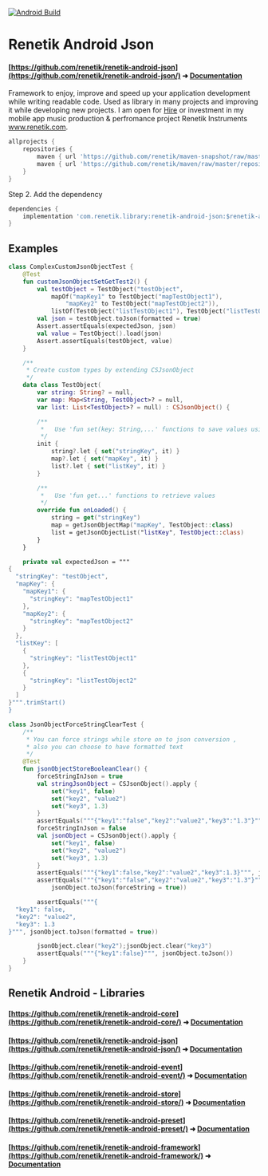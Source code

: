 <!---Header--->
[![Android Build](https://github.com/renetik/renetik-android-json/workflows/Android%20Build/badge.svg)
](https://github.com/renetik/renetik-android-json/actions/workflows/android.yml)
# Renetik Android Json

#### [https://github.com/renetik/renetik-android-json](https://github.com/renetik/renetik-android-json/) ➜ [Documentation](https://renetik.github.io/renetik-android-json/)

Framework to enjoy, improve and speed up your application development while writing readable code.
Used as library in many projects and improving it while developing new projects.
I am open for [Hire](https://renetik.github.io) or investment in my mobile app music production & perfromance project Renetik Instruments www.renetik.com.

```gradle
allprojects {
    repositories {
        maven { url 'https://github.com/renetik/maven-snapshot/raw/master/repository' } //for master-SNAPSHOT
        maven { url 'https://github.com/renetik/maven/raw/master/repository' } 
    }
}
```

Step 2. Add the dependency

```gradle
dependencies {
    implementation 'com.renetik.library:renetik-android-json:$renetik-android-verison'
}
```

## Examples
```kotlin
class ComplexCustomJsonObjectTest {
    @Test
    fun customJsonObjectSetGetTest2() {
        val testObject = TestObject("testObject",
            mapOf("mapKey1" to TestObject("mapTestObject1"),
                "mapKey2" to TestObject("mapTestObject2")),
            listOf(TestObject("listTestObject1"), TestObject("listTestObject2")))
        val json = testObject.toJson(formatted = true)
        Assert.assertEquals(expectedJson, json)
        val value = TestObject().load(json)
        Assert.assertEquals(testObject, value)
    }

    /**
     * Create custom types by extending CSJsonObject
     */
    data class TestObject(
        var string: String? = null,
        var map: Map<String, TestObject>? = null,
        var list: List<TestObject>? = null) : CSJsonObject() {

        /**
         *   Use 'fun set(key: String,...' functions to save values using your keys
         */
        init {
            string?.let { set("stringKey", it) }
            map?.let { set("mapKey", it) }
            list?.let { set("listKey", it) }
        }

        /**
         *   Use 'fun get...' functions to retrieve values
         */
        override fun onLoaded() {
            string = get("stringKey")
            map = getJsonObjectMap("mapKey", TestObject::class)
            list = getJsonObjectList("listKey", TestObject::class)
        }
    }

    private val expectedJson = """
{
  "stringKey": "testObject",
  "mapKey": {
    "mapKey1": {
      "stringKey": "mapTestObject1"
    },
    "mapKey2": {
      "stringKey": "mapTestObject2"
    }
  },
  "listKey": [
    {
      "stringKey": "listTestObject1"
    },
    {
      "stringKey": "listTestObject2"
    }
  ]
}""".trimStart()
}
```
```kotlin
class JsonObjectForceStringClearTest {
    /**
     * You can force strings while store on to json conversion ,
     * also you can choose to have formatted text
     */
    @Test
    fun jsonObjectStoreBooleanClear() {
        forceStringInJson = true
        val stringJsonObject = CSJsonObject().apply {
            set("key1", false)
            set("key2", "value2")
            set("key3", 1.3)
        }
        assertEquals("""{"key1":"false","key2":"value2","key3":"1.3"}""", stringJsonObject.toJson())
        forceStringInJson = false
        val jsonObject = CSJsonObject().apply {
            set("key1", false)
            set("key2", "value2")
            set("key3", 1.3)
        }
        assertEquals("""{"key1":false,"key2":"value2","key3":1.3}""", jsonObject.toJson())
        assertEquals("""{"key1":"false","key2":"value2","key3":"1.3"}""",
            jsonObject.toJson(forceString = true))

        assertEquals("""{
  "key1": false,
  "key2": "value2",
  "key3": 1.3
}""", jsonObject.toJson(formatted = true))

        jsonObject.clear("key2");jsonObject.clear("key3")
        assertEquals("""{"key1":false}""", jsonObject.toJson())
    }
}
```

## Renetik Android - Libraries
#### [https://github.com/renetik/renetik-android-core](https://github.com/renetik/renetik-android-core/) ➜ [Documentation](https://renetik.github.io/renetik-android-core/)
#### [https://github.com/renetik/renetik-android-json](https://github.com/renetik/renetik-android-json/) ➜ [Documentation](https://renetik.github.io/renetik-android-json/)
#### [https://github.com/renetik/renetik-android-event](https://github.com/renetik/renetik-android-event/) ➜ [Documentation](https://renetik.github.io/renetik-android-event/)
#### [https://github.com/renetik/renetik-android-store](https://github.com/renetik/renetik-android-store/) ➜ [Documentation](https://renetik.github.io/renetik-android-store/)
#### [https://github.com/renetik/renetik-android-preset](https://github.com/renetik/renetik-android-preset/) ➜ [Documentation](https://renetik.github.io/renetik-android-preset/)
#### [https://github.com/renetik/renetik-android-framework](https://github.com/renetik/renetik-android-framework/) ➜ [Documentation](https://renetik.github.io/renetik-android-framework/)
